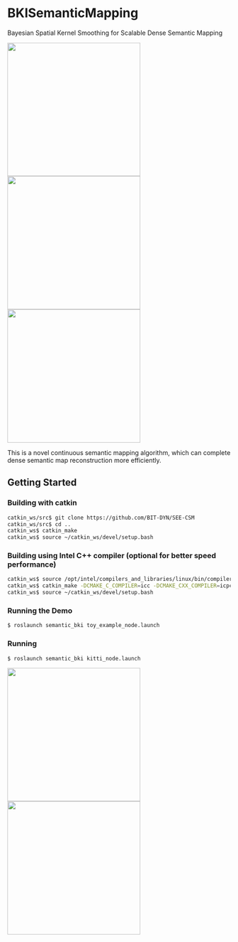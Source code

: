 # BKISemanticMapping
Bayesian Spatial Kernel Smoothing for Scalable Dense Semantic Mapping

<img src="https://github.com/BIT-DYN/SEE-CSM/blob/main/image/CSM.png" width="300"><img src="https://github.com/BIT-DYN/SEE-CSM/blob/main/imag/BKI.png" width="300">
<img src="https://github.com/BIT-DYN/SEE-CSM/blob/main/image/DYN.png" width="300">

This is a novel continuous semantic mapping algorithm, which can complete dense semantic map reconstruction more efficiently.

## Getting Started

### Building with catkin

```bash
catkin_ws/src$ git clone https://github.com/BIT-DYN/SEE-CSM
catkin_ws/src$ cd ..
catkin_ws$ catkin_make
catkin_ws$ source ~/catkin_ws/devel/setup.bash
```

### Building using Intel C++ compiler (optional for better speed performance)
```bash
catkin_ws$ source /opt/intel/compilers_and_libraries/linux/bin/compilervars.sh intel64
catkin_ws$ catkin_make -DCMAKE_C_COMPILER=icc -DCMAKE_CXX_COMPILER=icpc
catkin_ws$ source ~/catkin_ws/devel/setup.bash
```

### Running the Demo

```bash
$ roslaunch semantic_bki toy_example_node.launch
```

### Running
```bash
$ roslaunch semantic_bki kitti_node.launch
```
<img src="https://github.com/BIT-DYN/SEE-CSM/blob/main/image/25png" width="300">
<img src="https://github.com/BIT-DYN/SEE-CSM/blob/main/image/25_truth.png" width="300">

